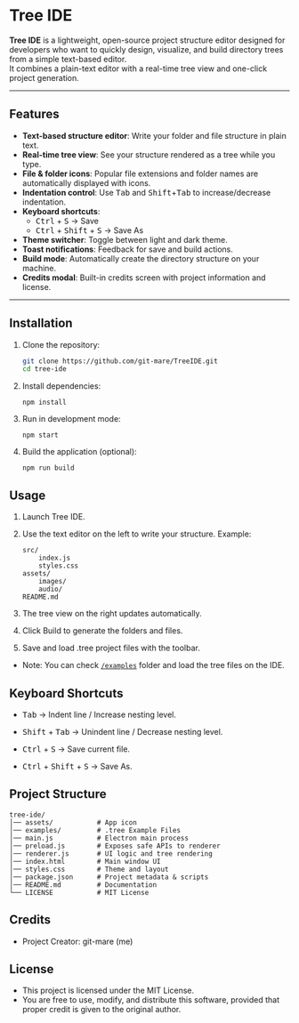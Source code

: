 # Tree IDE

**Tree IDE** is a lightweight, open-source project structure editor designed for developers who want to quickly design, visualize, and build directory trees from a simple text-based editor.  
It combines a plain-text editor with a real-time tree view and one-click project generation.

---

## Features

- **Text-based structure editor**: Write your folder and file structure in plain text.
- **Real-time tree view**: See your structure rendered as a tree while you type.
- **File & folder icons**: Popular file extensions and folder names are automatically displayed with icons.
- **Indentation control**: Use <kbd>Tab</kbd> and <kbd>Shift</kbd>+<kbd>Tab</kbd> to increase/decrease indentation.
- **Keyboard shortcuts**:
  - <kbd>Ctrl</kbd> + <kbd>S</kbd> → Save
  - <kbd>Ctrl</kbd> + <kbd>Shift</kbd> + <kbd>S</kbd> → Save As
- **Theme switcher**: Toggle between light and dark theme.
- **Toast notifications**: Feedback for save and build actions.
- **Build mode**: Automatically create the directory structure on your machine.
- **Credits modal**: Built-in credits screen with project information and license.

---

## Installation

1. Clone the repository:
   ```bash
   git clone https://github.com/git-mare/TreeIDE.git
   cd tree-ide
   ```

2. Install dependencies:
    ```
    npm install
    ```

3. Run in development mode:
    ```
    npm start
    ```

4. Build the application (optional):
    ```
    npm run build
    ```

## Usage
1. Launch Tree IDE.
2. Use the text editor on the left to write your structure.
    Example:
    ```
    src/
        index.js
        styles.css
    assets/
        images/
        audio/
    README.md
    ```
3. The tree view on the right updates automatically.

4. Click Build to generate the folders and files.

5. Save and load .tree project files with the toolbar.

- Note: You can check [`/examples`](/examples) folder and load the tree files on the IDE. 

## Keyboard Shortcuts
- <kbd>Tab</kbd> → Indent line / Increase nesting level.

- <kbd>Shift</kbd> + <kbd>Tab</kbd> → Unindent line / Decrease nesting level.

- <kbd>Ctrl</kbd> + <kbd>S</kbd> → Save current file.

- <kbd>Ctrl</kbd> + <kbd>Shift</kbd> + <kbd>S</kbd> → Save As.

## Project Structure
```
tree-ide/
│── assets/           # App icon
│── examples/         # .tree Example Files 
│── main.js           # Electron main process
│── preload.js        # Exposes safe APIs to renderer
│── renderer.js       # UI logic and tree rendering
│── index.html        # Main window UI
│── styles.css        # Theme and layout
│── package.json      # Project metadata & scripts
│── README.md         # Documentation
└── LICENSE           # MIT License
```

## Credits
- Project Creator: git-mare (me)

## License
- This project is licensed under the MIT License.
- You are free to use, modify, and distribute this software, provided that proper credit is given to the original author.
